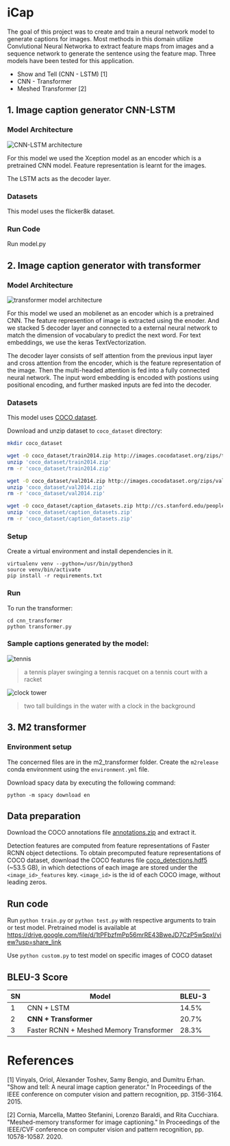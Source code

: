 
# iCap

The goal of this project was to create and train a neural network model to generate captions for images. 
Most methods in this domain utilize Convlutional Neural Networka to extract feature maps from images and a sequence network to generate the sentence using the feature map. Three models have been tested for this application.
- Show and Tell (CNN - LSTM) [1] 
- CNN - Transformer
- Meshed Transformer [2]

## 1. Image caption generator CNN-LSTM

### Model Architecture
![CNN-LSTM architecture](./images/cnn-lstm.PNG)

For this model we used the Xception model as an encoder which is a pretrained CNN model. Feature representation is learnt for the images. 

The LSTM acts as the decoder layer. 

### Datasets

This model uses the flicker8k dataset.

### Run Code
Run model.py
## 2. Image caption generator with transformer

### Model Architecture

![transformer model architecture](./images/transformer-model.png)

For this model we used an mobilenet as an encoder which is a pretrained CNN. The feature represention of image is extracted using the enoder. And we stacked 5 decoder layer and connected to a external neural network to match the dimension of vocabulary to predict the next word. For text embeddings, we use the keras TextVectorization.

The decoder layer consists of self attention from the previous input layer and cross attention from the encoder, which is the feature representation of the image. Then the multi-headed attention is fed into a fully connected neural network. The input word embedding is encoded with postions using positional encoding, and further masked inputs are fed into the decoder.

### Datasets

This model uses [COCO dataset](https://cocodataset.org/).

Download and unzip dataset to `coco_dataset` directory:

```sh
mkdir coco_dataset

wget -O coco_dataset/train2014.zip http://images.cocodataset.org/zips/train2014.zip
unzip 'coco_dataset/train2014.zip'
rm -r 'coco_dataset/train2014.zip'

wget -O coco_dataset/val2014.zip http://images.cocodataset.org/zips/val2014.zip
unzip 'coco_dataset/val2014.zip'
rm -r 'coco_dataset/val2014.zip'

wget -O coco_dataset/caption_datasets.zip http://cs.stanford.edu/people/karpathy/deepimagesent/caption_datasets.zip
unzip 'coco_dataset/caption_datasets.zip'
rm -r 'coco_dataset/caption_datasets.zip'
```

### Setup

Create a virtual environment and install dependencies in it.

```
virtualenv venv --python=/usr/bin/python3
source venv/bin/activate
pip install -r requirements.txt
```

### Run

To run the transformer:
```
cd cnn_transformer
python transformer.py
```

### Sample captions generated by the model:

![tennis](./images/tennis.png)
> a tennis player swinging a tennis racquet on a tennis court with a racket

![clock tower](./images/clock-tower.png)
> two tall buildings in the water with a clock in the background



## 3. M2 transformer
### Environment setup

The concerned files are in the m2_transformer folder. Create the `m2release` conda environment using the `environment.yml` file.

Download spacy data by executing the following command:
```
python -m spacy download en
```
## Data preparation

Download the COCO annotations file [annotations.zip](https://drive.google.com/file/d/1i8mqKFKhqvBr8kEp3DbIh9-9UNAfKGmE/view?usp=sharing) and extract it.

Detection features are computed from feature representations of Faster RCNN object detectiions. To obtain precomputed feature representations of COCO dataset, download the COCO features file [coco_detections.hdf5](https://drive.google.com/open?id=1MV6dSnqViQfyvgyHrmAT_lLpFbkzp3mx) (~53.5 GB), in which detections of each image are stored under the `<image_id>_features` key. `<image_id>` is the id of each COCO image, without leading zeros.

## Run code
Run `python train.py` or `python test.py` with respective arguments to train or test model. Pretrained model is available at https://drive.google.com/file/d/1tPFbzfmPp56mrRE43BweJD7CzP5w5pxl/view?usp=share_link

Use `python custom.py` to test model on specific images of COCO dataset



## BLEU-3 Score

| SN  | Model                                   | BLEU-3 |
|-----|-----------------------------------------|--------|
|  1  | CNN + LSTM                              | 14.5%  |
|  2  | **CNN + Transformer**                   | 20.7%  |
|  3  | Faster RCNN + Meshed Memory Transformer | 28.3%  |

# References

[1] Vinyals, Oriol, Alexander Toshev, Samy Bengio, and Dumitru Erhan. "Show and tell: A neural image caption generator." In Proceedings of the IEEE conference on computer vision and pattern recognition, pp. 3156-3164. 2015.

[2] Cornia, Marcella, Matteo Stefanini, Lorenzo Baraldi, and Rita Cucchiara. "Meshed-memory transformer for image captioning." In Proceedings of the IEEE/CVF conference on computer vision and pattern recognition, pp. 10578-10587. 2020.
